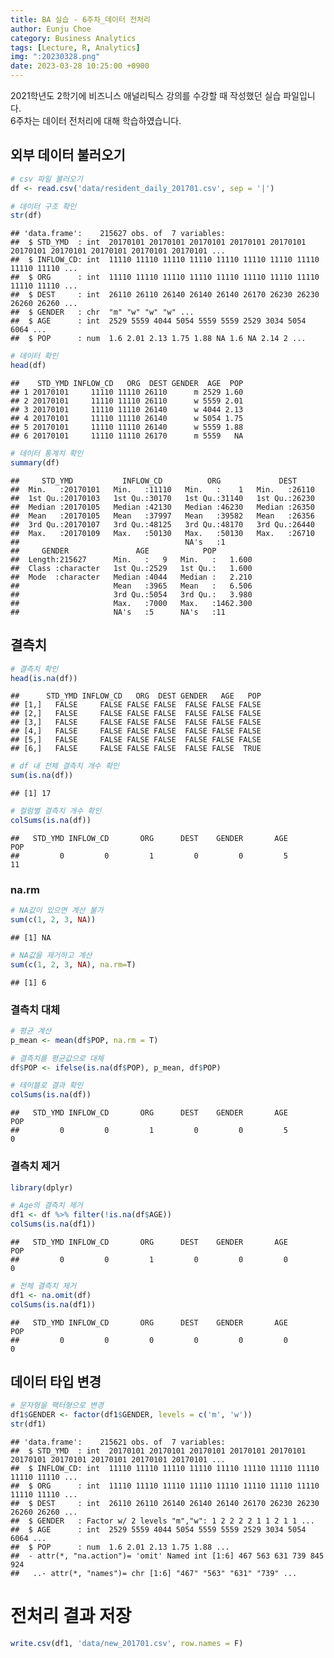 ```yaml
---
title: BA 실습 - 6주차_데이터 전처리
author: Eunju Choe
category: Business Analytics
tags: [Lecture, R, Analytics]
img: ":20230328.png"
date: 2023-03-28 10:25:00 +0900
---
```


2021학년도 2학기에 비즈니스 애널리틱스 강의를 수강할 때 작성했던 실습
파일입니다.  
6주차는 데이터 전처리에 대해 학습하였습니다.

## 외부 데이터 불러오기

``` r
# csv 파일 불러오기
df <- read.csv('data/resident_daily_201701.csv', sep = '|')

# 데이터 구조 확인
str(df)
```

    ## 'data.frame':    215627 obs. of  7 variables:
    ##  $ STD_YMD  : int  20170101 20170101 20170101 20170101 20170101 20170101 20170101 20170101 20170101 20170101 ...
    ##  $ INFLOW_CD: int  11110 11110 11110 11110 11110 11110 11110 11110 11110 11110 ...
    ##  $ ORG      : int  11110 11110 11110 11110 11110 11110 11110 11110 11110 11110 ...
    ##  $ DEST     : int  26110 26110 26140 26140 26140 26170 26230 26230 26260 26260 ...
    ##  $ GENDER   : chr  "m" "w" "w" "w" ...
    ##  $ AGE      : int  2529 5559 4044 5054 5559 5559 2529 3034 5054 6064 ...
    ##  $ POP      : num  1.6 2.01 2.13 1.75 1.88 NA 1.6 NA 2.14 2 ...

``` r
# 데이터 확인
head(df)
```

    ##    STD_YMD INFLOW_CD   ORG  DEST GENDER  AGE  POP
    ## 1 20170101     11110 11110 26110      m 2529 1.60
    ## 2 20170101     11110 11110 26110      w 5559 2.01
    ## 3 20170101     11110 11110 26140      w 4044 2.13
    ## 4 20170101     11110 11110 26140      w 5054 1.75
    ## 5 20170101     11110 11110 26140      w 5559 1.88
    ## 6 20170101     11110 11110 26170      m 5559   NA

``` r
# 데이터 통계치 확인
summary(df)
```

    ##     STD_YMD           INFLOW_CD          ORG             DEST      
    ##  Min.   :20170101   Min.   :11110   Min.   :    1   Min.   :26110  
    ##  1st Qu.:20170103   1st Qu.:30170   1st Qu.:31140   1st Qu.:26230  
    ##  Median :20170105   Median :42130   Median :46230   Median :26350  
    ##  Mean   :20170105   Mean   :37997   Mean   :39582   Mean   :26356  
    ##  3rd Qu.:20170107   3rd Qu.:48125   3rd Qu.:48170   3rd Qu.:26440  
    ##  Max.   :20170109   Max.   :50130   Max.   :50130   Max.   :26710  
    ##                                     NA's   :1                      
    ##     GENDER               AGE            POP          
    ##  Length:215627      Min.   :   9   Min.   :   1.600  
    ##  Class :character   1st Qu.:2529   1st Qu.:   1.600  
    ##  Mode  :character   Median :4044   Median :   2.210  
    ##                     Mean   :3965   Mean   :   6.506  
    ##                     3rd Qu.:5054   3rd Qu.:   3.980  
    ##                     Max.   :7000   Max.   :1462.300  
    ##                     NA's   :5      NA's   :11

## 결측치

``` r
# 결측치 확인
head(is.na(df))
```

    ##      STD_YMD INFLOW_CD   ORG  DEST GENDER   AGE   POP
    ## [1,]   FALSE     FALSE FALSE FALSE  FALSE FALSE FALSE
    ## [2,]   FALSE     FALSE FALSE FALSE  FALSE FALSE FALSE
    ## [3,]   FALSE     FALSE FALSE FALSE  FALSE FALSE FALSE
    ## [4,]   FALSE     FALSE FALSE FALSE  FALSE FALSE FALSE
    ## [5,]   FALSE     FALSE FALSE FALSE  FALSE FALSE FALSE
    ## [6,]   FALSE     FALSE FALSE FALSE  FALSE FALSE  TRUE

``` r
# df 내 전체 결측치 개수 확인
sum(is.na(df))
```

    ## [1] 17

``` r
# 컬럼별 결측치 개수 확인
colSums(is.na(df))
```

    ##   STD_YMD INFLOW_CD       ORG      DEST    GENDER       AGE       POP 
    ##         0         0         1         0         0         5        11

### na.rm

``` r
# NA값이 있으면 계산 불가
sum(c(1, 2, 3, NA))
```

    ## [1] NA

``` r
# NA값을 제거하고 계산
sum(c(1, 2, 3, NA), na.rm=T)
```

    ## [1] 6

### 결측치 대체

``` r
# 평균 계산
p_mean <- mean(df$POP, na.rm = T)

# 결측치를 평균값으로 대체
df$POP <- ifelse(is.na(df$POP), p_mean, df$POP)

# 테이블로 결과 확인
colSums(is.na(df))
```

    ##   STD_YMD INFLOW_CD       ORG      DEST    GENDER       AGE       POP 
    ##         0         0         1         0         0         5         0

### 결측치 제거

``` r
library(dplyr)

# Age의 결측치 제거
df1 <- df %>% filter(!is.na(df$AGE))
colSums(is.na(df1))
```

    ##   STD_YMD INFLOW_CD       ORG      DEST    GENDER       AGE       POP 
    ##         0         0         1         0         0         0         0

``` r
# 전체 결측치 제거
df1 <- na.omit(df)
colSums(is.na(df1))
```

    ##   STD_YMD INFLOW_CD       ORG      DEST    GENDER       AGE       POP 
    ##         0         0         0         0         0         0         0

## 데이터 타입 변경

``` r
# 문자형을 팩터형으로 변경
df1$GENDER <- factor(df1$GENDER, levels = c('m', 'w'))
str(df1)
```

    ## 'data.frame':    215621 obs. of  7 variables:
    ##  $ STD_YMD  : int  20170101 20170101 20170101 20170101 20170101 20170101 20170101 20170101 20170101 20170101 ...
    ##  $ INFLOW_CD: int  11110 11110 11110 11110 11110 11110 11110 11110 11110 11110 ...
    ##  $ ORG      : int  11110 11110 11110 11110 11110 11110 11110 11110 11110 11110 ...
    ##  $ DEST     : int  26110 26110 26140 26140 26140 26170 26230 26230 26260 26260 ...
    ##  $ GENDER   : Factor w/ 2 levels "m","w": 1 2 2 2 2 1 1 2 1 1 ...
    ##  $ AGE      : int  2529 5559 4044 5054 5559 5559 2529 3034 5054 6064 ...
    ##  $ POP      : num  1.6 2.01 2.13 1.75 1.88 ...
    ##  - attr(*, "na.action")= 'omit' Named int [1:6] 467 563 631 739 845 924
    ##   ..- attr(*, "names")= chr [1:6] "467" "563" "631" "739" ...

# 전처리 결과 저장

``` r
write.csv(df1, 'data/new_201701.csv', row.names = F)
```
